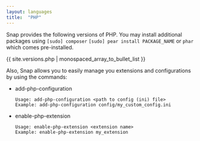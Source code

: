 ```yaml
---
layout: languages
title:  "PHP"
---
```


Snap provides the following versions of PHP. You may install additional packages using `[sudo] composer` `[sudo] pear install PACKAGE_NAME` or `phar` which comes pre-installed.

{{ site.versions.php | monospaced_array_to_bullet_list }}

Also, Snap allows you to easily manage you extensions and configurations by using the commands:

* add-php-configuration

      Usage: add-php-configuration <path to config (ini) file>
      Example: add-php-configuration config/my_custom_config.ini

* enable-php-extension

      Usage: enable-php-extension <extension name>
      Example: enable-php-extension my_extension
